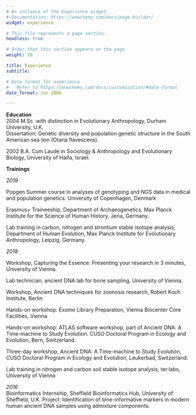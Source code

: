 ```yaml
---
# An instance of the Experience widget.
# Documentation: https://wowchemy.com/docs/page-builder/
widget: experience

# This file represents a page section.
headless: true

# Order that this section appears on the page.
weight: 20

title: Experience
subtitle:

# Date format for experience
#   Refer to https://wowchemy.com/docs/customization/#date-format
date_format: Jan 2006

---
```


**Education**  
2004 M.Sc. with distinction in Evolutionary Anthropology, Durham University, U.K.  
Dissertation: Genetic diversity and population genetic structure in the South American sea lion (Otaria flavescens).

2002 B.A. Cum Laude in Sociology & Anthropology and Evolutionary Biology, University of Haifa, Israel.

**Trainings**

*2019* 

Popgen Summer course in analyses of genotyping and NGS data in medical and population genetics. University of Copenhagen, Denmark  

Erasmus+ Traineeship, Department of Archaeogenetics, Max Planck Institute for the Science of Human History, Jena, Germany. 

Lab training in carbon, nitrogen and strontium stable isotope analysis, Department of Human Evolution, Max Planck Institute for Evolutionary Anthropology, Leipzig, Germany.  


*2018*  

Workshop, Capturing the Essence: Presenting your research in 3 minutes, University of Vienna.

Lab technician, ancient DNA lab for bone sampling, University of Vienna. 

Workshop, Ancient DNA techniques for zoonosis research, Robert Koch Institute, Berlin

Hands-on workshop: Exome Library Preparation, Vienna Biocenter Core Facilities, Vienna

Hands-on workshop: ATLAS software workshop, part of Ancient DNA: A Time-machine to Study Evolution. CUSO Doctoral Program in Ecology and Evolution, Bern, Switzerland.

Three-day workshop, Ancient DNA: A Time-machine to Study Evolution, CUSO Doctoral Program in Ecology and Evolution, Leukerbad, Switzerland.

Lab training in nitrogen and carbon soil stable isotope analysis, ter:labs, University of Vienna

*2016*  
Bioinformatics Internship, Sheffield Bioinformatics Hub, University of Sheffield, U.K.
Project: Identification of time-informative markers in modern human ancient DNA samples using admixture components.
